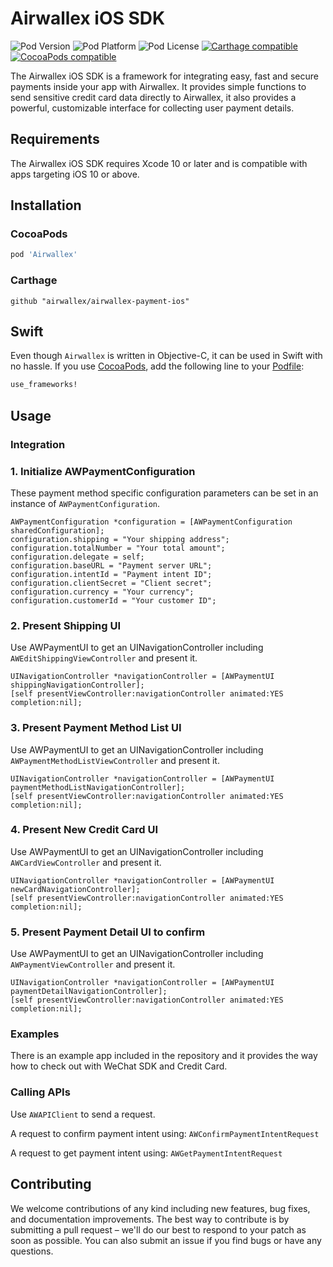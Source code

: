 # Airwallex iOS SDK

![Pod Version](https://img.shields.io/cocoapods/v/Airwallex.svg?style=flat)
![Pod Platform](https://img.shields.io/cocoapods/p/Airwallex.svg?style=flat)
![Pod License](https://img.shields.io/cocoapods/l/Airwallex.svg?style=flat)
[![Carthage compatible](https://img.shields.io/badge/Carthage-compatible-green.svg?style=flat)](https://github.com/Carthage/Carthage)
[![CocoaPods compatible](https://img.shields.io/badge/CocoaPods-compatible-green.svg?style=flat)](https://cocoapods.org)

The Airwallex iOS SDK is a framework for integrating easy, fast and secure payments inside your app with Airwallex. It provides simple functions to send sensitive credit card data directly to Airwallex, it also provides a powerful, customizable interface for collecting user payment details.

## Requirements
The Airwallex iOS SDK requires Xcode 10 or later and is compatible with apps targeting iOS 10 or above.

## Installation

### CocoaPods

```ruby
pod 'Airwallex'
```

### Carthage

```ogdl
github "airwallex/airwallex-payment-ios"
```

## Swift

Even though `Airwallex` is written in Objective-C, it can be used in Swift with no hassle. If you use [CocoaPods](http://cocoapods.org),  add the following line to your [Podfile](http://guides.cocoapods.org/using/using-cocoapods.html):

```ruby
use_frameworks!
```

## Usage

### Integration

### 1. Initialize AWPaymentConfiguration

These payment method specific configuration parameters can be set in an instance of `AWPaymentConfiguration`.

```
AWPaymentConfiguration *configuration = [AWPaymentConfiguration sharedConfiguration];
configuration.shipping = "Your shipping address";
configuration.totalNumber = "Your total amount";
configuration.delegate = self;
configuration.baseURL = "Payment server URL";
configuration.intentId = "Payment intent ID";
configuration.clientSecret = "Client secret";
configuration.currency = "Your currency";
configuration.customerId = "Your customer ID";
```

### 2. Present Shipping UI

Use AWPaymentUI to get an UINavigationController including `AWEditShippingViewController` and present it.

```
UINavigationController *navigationController = [AWPaymentUI shippingNavigationController];
[self presentViewController:navigationController animated:YES completion:nil];
```

### 3. Present Payment Method List UI

Use AWPaymentUI to get an UINavigationController including `AWPaymentMethodListViewController` and present it.

```
UINavigationController *navigationController = [AWPaymentUI paymentMethodListNavigationController];
[self presentViewController:navigationController animated:YES completion:nil];
```

### 4. Present New Credit Card UI

Use AWPaymentUI to get an UINavigationController including `AWCardViewController` and present it.

```
UINavigationController *navigationController = [AWPaymentUI newCardNavigationController];
[self presentViewController:navigationController animated:YES completion:nil];
```

### 5. Present Payment Detail UI to confirm

Use AWPaymentUI to get an UINavigationController including `AWPaymentViewController` and present it.

```
UINavigationController *navigationController = [AWPaymentUI paymentDetailNavigationController];
[self presentViewController:navigationController animated:YES completion:nil];
```

### Examples

There is an example app included in the repository and it provides the way how to check out with WeChat SDK and Credit Card.

### Calling APIs

Use `AWAPIClient` to send a request.

A request to confirm payment intent using: `AWConfirmPaymentIntentRequest`

A request to get payment intent using: `AWGetPaymentIntentRequest`

## Contributing
We welcome contributions of any kind including new features, bug fixes, and documentation improvements. The best way to contribute is by submitting a pull request – we'll do our best to respond to your patch as soon as possible. You can also submit an issue if you find bugs or have any questions.
